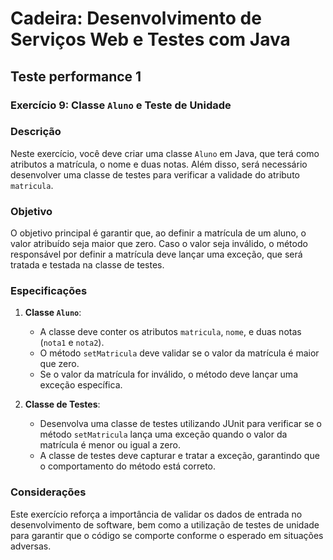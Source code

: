 # Cadeira: Desenvolvimento de Serviços Web e Testes com Java
## Teste performance 1

### Exercício 9: Classe `Aluno` e Teste de Unidade

### Descrição

Neste exercício, você deve criar uma classe `Aluno` em Java, que terá como atributos a matrícula, o nome e duas notas. Além disso, será necessário desenvolver uma classe de testes para verificar a validade do atributo `matricula`.

### Objetivo

O objetivo principal é garantir que, ao definir a matrícula de um aluno, o valor atribuído seja maior que zero. Caso o valor seja inválido, o método responsável por definir a matrícula deve lançar uma exceção, que será tratada e testada na classe de testes.

### Especificações

1. **Classe `Aluno`**:
   - A classe deve conter os atributos `matricula`, `nome`, e duas notas (`nota1` e `nota2`).
   - O método `setMatricula` deve validar se o valor da matrícula é maior que zero.
   - Se o valor da matrícula for inválido, o método deve lançar uma exceção específica.

2. **Classe de Testes**:
   - Desenvolva uma classe de testes utilizando JUnit para verificar se o método `setMatricula` lança uma exceção quando o valor da matrícula é menor ou igual a zero.
   - A classe de testes deve capturar e tratar a exceção, garantindo que o comportamento do método está correto.

### Considerações

Este exercício reforça a importância de validar os dados de entrada no desenvolvimento de software, bem como a utilização de testes de unidade para garantir que o código se comporte conforme o esperado em situações adversas.
